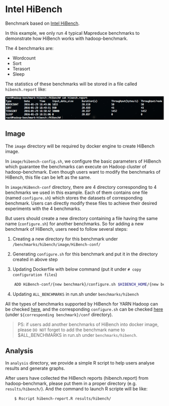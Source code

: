 # Intel HiBench

Benchmark based on [Intel HiBench](https://github.com/intel-hadoop/HiBench).

In this example, we only run 4 typical Mapreduce benchmarks to demonstrate how HiBench works with hadoop-benchmark.

The 4 benchmarks are:
- Wordcount
- Sort
- Terasort
- Sleep

The statistics of these benchmarks will be stored in a file called `hibench.report` like:

 ![The result of HiBench examples](/figures/result-hibench.png)


## Image

The `image` directory will be required by docker engine to create HiBench image. 

In `image/hibench-config.sh`, we configure the basic parameters of HiBench which guarantee the benchmarks can execute on Hadoop cluster of hadoop-benchmark.
Even though users want to modify the benchmarks of HiBench, this file can be left as the same.

In `image/HiBench-conf` directory, there are 4 directory corresponding to 4 benchmarks we used in this example.
Each of them contains one file (named `configure.sh`) which stores the datasets of corresponding benchmark.
Users can directly modify these files to achieve their desired experiments with the 4 benchmarks.

But users should create a new directory containing a file having the same name (`configure.sh`) for another benchmarks.
So for adding a new benchmark of HiBench, users need to follow several steps:

1. Creating a new directory for this benchmark under `/benchmarks/hibench/image/HiBench-conf/`

2. Generating `configure.sh` for this benchmark and put it in the directory created in above step

3. Updating Dockerfile with below command (put it under `# copy configuration files`)
```sh
	ADD HiBench-conf/{new benchmark}/configure.sh $HIBENCH_HOME/{new benchmark}/conf/
```

4. Updating `ALL_BENCHMARKS` in run.sh under `benchmarks/hibench`

All the types of benchmarks supported by HiBench for YARN Hadoop can be checked [here](https://github.com/intel-hadoop/HiBench/blob/yarn/conf/benchmarks.lst), and the corresponding `configure.sh` can be checked [here](https://github.com/intel-hadoop/HiBench/tree/yarn) (under `${corresponding benchmark}/conf` directory).
>PS: if users add another benchmarks of HiBench into docker image, please ``DO NOT`` forget to add the benchmark name to $ALL_BENCHMARKS in run.sh under `benchmarks/hibench`.

## Analysis

In `analysis` directory, we provide a simple R script to help users analyse results and generate graphs. 

After users have collected the HiBench reports (hibench.report) from hadoop-benchmark, please put them in a proper directory (e.g. `results/hibench/`).
And the command to launch R scripte will be like:
```sh
	$ Rscript hibench-report.R results/hibench/
```